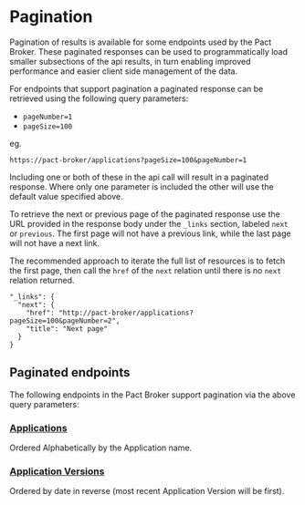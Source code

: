 # Pagination

Pagination of results is available for some endpoints used by the Pact Broker. These paginated responses can be used to programmatically load smaller subsections of the api results, in turn enabling improved performance and easier client side management of the data.

For endpoints that support pagination a paginated response can be retrieved using the following query parameters:

* `pageNumber=1`
* `pageSize=100`

eg.

```
https://pact-broker/applications?pageSize=100&pageNumber=1
```

Including one or both of these in the api call will result in a paginated response. Where only one parameter is included the other will use the default value specified above.

To retrieve the next or previous page of the paginated response use the URL provided in the response body under the `_links` section, labeled `next` or `previous`.
The first page will not have a previous link, while the last page will not have a next link.

The recommended approach to iterate the full list of resources is to fetch the first page, then call the `href` of the `next` relation until there is no `next` relation returned.

```
"_links": {
  "next": {
    "href": "http://pact-broker/applications?pageSize=100&pageNumber=2",
    "title": "Next page"
  }
}

```

## Paginated endpoints

The following endpoints in the Pact Broker support pagination via the above query parameters:

### [Applications](https://docs.pact.io/pact_broker/api/applications)

Ordered Alphabetically by the Application name.

### [Application Versions](https://docs.pact.io/pact_broker/overview#application-versions)

Ordered by date in reverse (most recent Application Version will be first).
